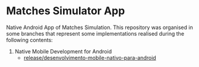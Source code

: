 # Matches Simulator App
Native Android App of Matches Simulation. This repository was organised in some branches that represent some implementations realised during the following contents:
1. Native Mobile Development for Android
    - [release/desenvolvimento-mobile-nativo-para-android](/release/desenvolvimento-mobile-nativo-para-android)

